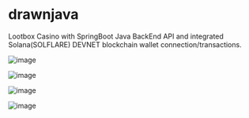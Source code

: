 # drawnjava
Lootbox Casino with SpringBoot Java BackEnd API and integrated Solana(SOLFLARE) DEVNET blockchain wallet connection/transactions.


![image](https://github.com/user-attachments/assets/da0fca4e-6190-4763-8853-4cb13e28dd99)


![image](https://github.com/user-attachments/assets/8e76f24e-73a1-41be-afc4-be45a469899b)


![image](https://github.com/user-attachments/assets/473f1618-7935-4800-9037-e5102fbfd8ce)



![image](https://github.com/user-attachments/assets/30ee070f-4b2e-47af-81a6-569990073d1f)

